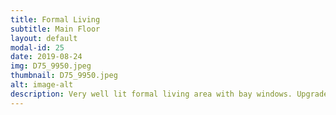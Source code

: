 ```yaml
---
title: Formal Living
subtitle: Main Floor
layout: default
modal-id: 25
date: 2019-08-24
img: D75_9950.jpeg
thumbnail: D75_9950.jpeg
alt: image-alt
description: Very well lit formal living area with bay windows. Upgraded natural wood from the builder.
---
```

